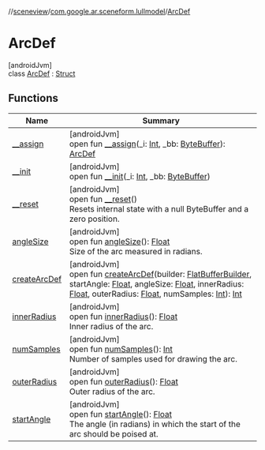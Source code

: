 //[sceneview](../../../index.md)/[com.google.ar.sceneform.lullmodel](../index.md)/[ArcDef](index.md)

# ArcDef

[androidJvm]\
class [ArcDef](index.md) : [Struct](../../com.google.flatbuffers/-struct/index.md)

## Functions

| Name | Summary |
|---|---|
| [__assign](__assign.md) | [androidJvm]<br>open fun [__assign](__assign.md)(_i: [Int](https://kotlinlang.org/api/latest/jvm/stdlib/kotlin/-int/index.html), _bb: [ByteBuffer](https://developer.android.com/reference/kotlin/java/nio/ByteBuffer.html)): [ArcDef](index.md) |
| [__init](__init.md) | [androidJvm]<br>open fun [__init](__init.md)(_i: [Int](https://kotlinlang.org/api/latest/jvm/stdlib/kotlin/-int/index.html), _bb: [ByteBuffer](https://developer.android.com/reference/kotlin/java/nio/ByteBuffer.html)) |
| [__reset](../../com.google.flatbuffers/-struct/__reset.md) | [androidJvm]<br>open fun [__reset](../../com.google.flatbuffers/-struct/__reset.md)()<br>Resets internal state with a null ByteBuffer and a zero position. |
| [angleSize](angle-size.md) | [androidJvm]<br>open fun [angleSize](angle-size.md)(): [Float](https://kotlinlang.org/api/latest/jvm/stdlib/kotlin/-float/index.html)<br>Size of the arc measured in radians. |
| [createArcDef](create-arc-def.md) | [androidJvm]<br>open fun [createArcDef](create-arc-def.md)(builder: [FlatBufferBuilder](../../com.google.flatbuffers/-flat-buffer-builder/index.md), startAngle: [Float](https://kotlinlang.org/api/latest/jvm/stdlib/kotlin/-float/index.html), angleSize: [Float](https://kotlinlang.org/api/latest/jvm/stdlib/kotlin/-float/index.html), innerRadius: [Float](https://kotlinlang.org/api/latest/jvm/stdlib/kotlin/-float/index.html), outerRadius: [Float](https://kotlinlang.org/api/latest/jvm/stdlib/kotlin/-float/index.html), numSamples: [Int](https://kotlinlang.org/api/latest/jvm/stdlib/kotlin/-int/index.html)): [Int](https://kotlinlang.org/api/latest/jvm/stdlib/kotlin/-int/index.html) |
| [innerRadius](inner-radius.md) | [androidJvm]<br>open fun [innerRadius](inner-radius.md)(): [Float](https://kotlinlang.org/api/latest/jvm/stdlib/kotlin/-float/index.html)<br>Inner radius of the arc. |
| [numSamples](num-samples.md) | [androidJvm]<br>open fun [numSamples](num-samples.md)(): [Int](https://kotlinlang.org/api/latest/jvm/stdlib/kotlin/-int/index.html)<br>Number of samples used for drawing the arc. |
| [outerRadius](outer-radius.md) | [androidJvm]<br>open fun [outerRadius](outer-radius.md)(): [Float](https://kotlinlang.org/api/latest/jvm/stdlib/kotlin/-float/index.html)<br>Outer radius of the arc. |
| [startAngle](start-angle.md) | [androidJvm]<br>open fun [startAngle](start-angle.md)(): [Float](https://kotlinlang.org/api/latest/jvm/stdlib/kotlin/-float/index.html)<br>The angle (in radians) in which the start of the arc should be poised at. |
